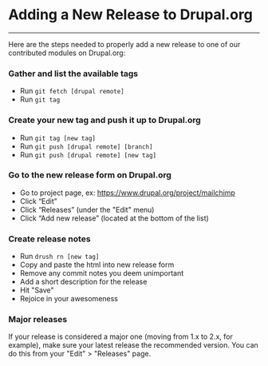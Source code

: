 # Adding a New Release to Drupal.org
---
Here are the steps needed to properly add a new release to one of our contributed modules on Drupal.org:

### Gather and list the available tags

* Run `git fetch [drupal remote]`
* Run `git tag`

### Create your new tag and push it up to Drupal.org

* Run `git tag [new tag]`
* Run `git push [drupal remote] [branch]`
* Run `git push [drupal remote] [new tag]`

### Go to the new release form on Drupal.org

* Go to project page, ex: https://www.drupal.org/project/mailchimp
* Click “Edit”
* Click “Releases” (under the "Edit" menu)
* Click “Add new release” (located at the bottom of the list)

### Create release notes

* Run `drush rn [new tag]`
* Copy and paste the html into new release form
* Remove any commit notes you deem unimportant
* Add a short description for the release
* Hit "Save"
* Rejoice in your awesomeness

### Major releases
If your release is considered a major one (moving from 1.x to 2.x, for example), make sure your latest release the recommended version. You can do this from your "Edit" > "Releases" page.
